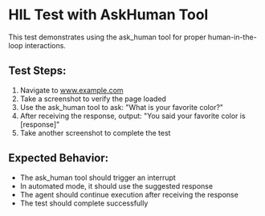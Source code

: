 # HIL Test with AskHuman Tool

This test demonstrates using the ask_human tool for proper human-in-the-loop interactions.

## Test Steps:

1. Navigate to www.example.com
2. Take a screenshot to verify the page loaded
3. Use the ask_human tool to ask: "What is your favorite color?"
4. After receiving the response, output: "You said your favorite color is [response]"
5. Take another screenshot to complete the test

## Expected Behavior:
- The ask_human tool should trigger an interrupt
- In automated mode, it should use the suggested response
- The agent should continue execution after receiving the response
- The test should complete successfully
